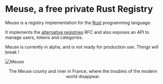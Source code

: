 # Meuse, a free private Rust Registry

Meuse is a registry implementation for the [Rust](https://www.rust-lang.org) programming language.

It implements the [alternative registries](https://github.com/rust-lang/rfcs/blob/master/text/2141-alternative-registries.md) RFC and also exposes an API to manage users, tokens and categories.

Meuse is currently in alpha, and is not ready for production use. Things will break !

![Meuse](meuse.png)
<center>The Meuse county and river in France, where the troubles of the modern world disappear.</center>

